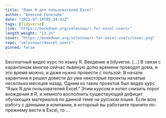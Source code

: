 ```yaml
---
title: "Язык R для пользователей Excel"
author: "Алексей Селезнёв"
date: "2021-07-14T05:34:42Z"
tags: [Tidyverse]
link: "https://bookdown.org/selesnow/r-for-excel-users/"
length_weight: "13.2%"
cover: "https://bookdown.org/selesnow/r-for-excel-users/cover.png"
repo: "selesnow/r4excel_users"
pinned: false
---
```


Бесплатный видео курс по языку R. Введение в tidyverse. [...] В связи с карантином многие сейчас львиную долю времени проводят дома, и это время можно, и даже нужно провести с пользой. В начале карантина я решил довести до ума некоторые проекты начатые несколько месяцев назад. Одним из таких проектов был видео курс “Язык R для пользователей Excel.” Этим курсом я хотел снизить порог вхождения в R, и немного восполнить существующий дефицит обучающих материалов по данной теме на русском языке. Если всю работу с данными в компании, в котороый вы работаете принято по-прежнему вести в Excel, то ...

